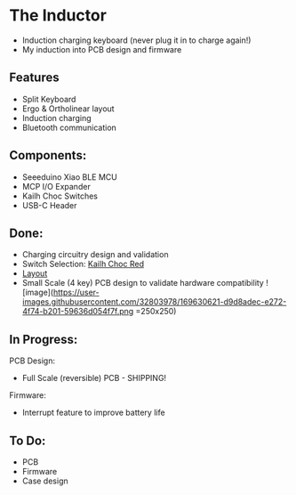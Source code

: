# The Inductor
- Induction charging keyboard (never plug it in to charge again!)
- My induction into PCB design and firmware

## Features
- Split Keyboard
- Ergo & Ortholinear layout
- Induction charging
- Bluetooth communication

## Components:
- Seeeduino Xiao BLE MCU
- MCP I/O Expander
- Kailh Choc Switches
- USB-C Header

## Done:
- Charging circuitry design and validation
- Switch Selection: [Kailh Choc Red](http://www.kailh.com/en/Products/Ks/CS/321.html)
- [Layout](http://www.keyboard-layout-editor.com/#/gists/e3e7028cc00f300e55809f2b5b43f849)
- Small Scale (4 key) PCB design to validate hardware compatibility
![image](https://user-images.githubusercontent.com/32803978/169630621-d9d8adec-e272-4f74-b201-59636d054f7f.png =250x250)


## In Progress:
PCB Design:
- Full Scale (reversible) PCB - SHIPPING!

Firmware:
- Interrupt feature to improve battery life

## To Do:
- PCB
- Firmware
- Case design
